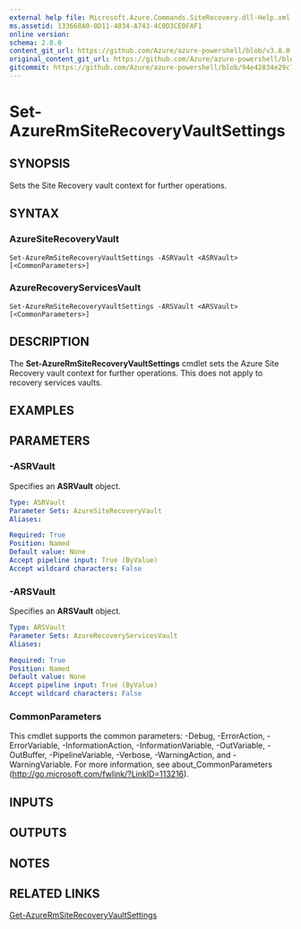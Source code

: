 ```yaml
---
external help file: Microsoft.Azure.Commands.SiteRecovery.dll-Help.xml
ms.assetid: 133668A0-0D11-4034-A743-4C0D3CE0FAF1
online version:
schema: 2.0.0
content_git_url: https://github.com/Azure/azure-powershell/blob/v3.8.0-April2017/src/ResourceManager/SiteRecovery/Commands.SiteRecovery/help/Set-AzureRmSiteRecoveryVaultSettings.md
original_content_git_url: https://github.com/Azure/azure-powershell/blob/v3.8.0-April2017/src/ResourceManager/SiteRecovery/Commands.SiteRecovery/help/Set-AzureRmSiteRecoveryVaultSettings.md
gitcommit: https://github.com/Azure/azure-powershell/blob/94e42834e29c78cafba9e3f1e99e14af92561036
---
```


# Set-AzureRmSiteRecoveryVaultSettings

## SYNOPSIS
Sets the Site Recovery vault context for further operations.

## SYNTAX

### AzureSiteRecoveryVault
```
Set-AzureRmSiteRecoveryVaultSettings -ASRVault <ASRVault> [<CommonParameters>]
```

### AzureRecoveryServicesVault
```
Set-AzureRmSiteRecoveryVaultSettings -ARSVault <ARSVault> [<CommonParameters>]
```

## DESCRIPTION
The **Set-AzureRmSiteRecoveryVaultSettings** cmdlet sets the Azure Site Recovery vault context for further operations.
This does not apply to recovery services vaults.

## EXAMPLES

## PARAMETERS

### -ASRVault
Specifies an **ASRVault** object.

```yaml
Type: ASRVault
Parameter Sets: AzureSiteRecoveryVault
Aliases: 

Required: True
Position: Named
Default value: None
Accept pipeline input: True (ByValue)
Accept wildcard characters: False
```

### -ARSVault
Specifies an **ARSVault** object.

```yaml
Type: ARSVault
Parameter Sets: AzureRecoveryServicesVault
Aliases: 

Required: True
Position: Named
Default value: None
Accept pipeline input: True (ByValue)
Accept wildcard characters: False
```

### CommonParameters
This cmdlet supports the common parameters: -Debug, -ErrorAction, -ErrorVariable, -InformationAction, -InformationVariable, -OutVariable, -OutBuffer, -PipelineVariable, -Verbose, -WarningAction, and -WarningVariable. For more information, see about_CommonParameters (http://go.microsoft.com/fwlink/?LinkID=113216).

## INPUTS

## OUTPUTS

## NOTES

## RELATED LINKS

[Get-AzureRmSiteRecoveryVaultSettings](./Get-AzureRmSiteRecoveryVaultSettings.md)
